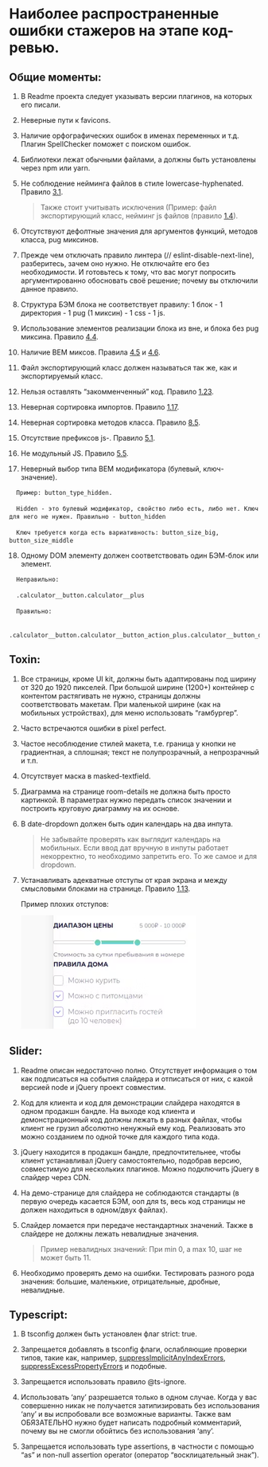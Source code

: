 # Наиболее распространенные ошибки стажеров на этапе код-ревью.

## Общие моменты:

1. В Readme проекта следует указывать версии плагинов, на которых его писали.

2. Неверные пути к favicons.

3. Наличие орфографических ошибок в именах переменных и т.д. Плагин SpellСhecker поможет с поиском ошибок.

4. Библиотеки лежат обычными файлами, а должны быть установлены через npm или yarn.

5. Не соблюдение нейминга файлов в стиле lowercase-hyphenated. Правило [3.1](https://github.com/fullstack-development/front-end-best-practices/blob/master/HTML/README.md#3.1). 

    >Также стоит учитывать исключения (Пример: файл экспортирующий класс, нейминг js файлов (правило [1.4](https://github.com/fullstack-development/front-end-best-practices/blob/master/JS/README.md#1.4)). 

6. Отсутствуют дефолтные значения для аргументов функций, методов класса, pug миксинов.

7. Прежде чем отключать правило линтера (// eslint-disable-next-line), разберитесь, зачем оно нужно. Не отключайте его без необходимости. И готовьтесь к тому, что вас могут попросить аргументированно обосновать своё решение; почему вы отключили данное правило.

8. Структура БЭМ блока не соответствует правилу: 1 блок - 1 директория - 1 pug (1 миксин) - 1 css - 1 js.

9. Использование элементов реализации блока из вне, и блока без pug миксина. Правило [4.4](https://github.com/fullstack-development/front-end-best-practices/blob/master/CSS/README.md#4.4).

10. Наличие BEM миксов. Правила  [4.5](https://github.com/fullstack-development/front-end-best-practices/blob/master/CSS/README.md#4.5) и  [4.6](https://github.com/fullstack-development/front-end-best-practices/blob/master/CSS/README.md#4.6).
11. Файл экспортирующий класс должен называться так же, как и экспортируемый класс.

12. Нельзя оставлять “закомменченный” код. Правило [1.23](https://github.com/fullstack-development/front-end-best-practices/blob/master/JS/README.md#1.23).

13. Неверная сортировка импортов. Правило  [1.17](https://github.com/fullstack-development/front-end-best-practices/blob/master/JS/README.md#1.17).

14. Неверная сортировка методов класса. Правило  [8.5](https://github.com/fullstack-development/front-end-best-practices/blob/master/JS/README.md#8.5).

15. Отсутствие префиксов js-. Правило  [5.1](https://github.com/fullstack-development/front-end-best-practices/blob/master/JS/README.md#5.1).

16. Не модульный JS. Правило [5.5](https://github.com/fullstack-development/front-end-best-practices/blob/master/JS/README.md#5.5).

17. Неверный выбор типа BEM модификатора (булевый, ключ-значение).
```
  Пример: button_type_hidden.

  Hidden - это булевый модификатор, свойство либо есть, либо нет. Ключ для него не нужен. Правильно - button_hidden

  Ключ требуется когда есть вариативность: button_size_big, button_size_middle
```
18. Одному DOM элементу должен соответствовать один БЭМ-блок или элемент.
```
  Неправильно:

  .calculator__button.calculator__plus

  Правильно:

  .calculator__button.calculator__button_action_plus.calculator__button_disabled
```
## Toxin:

1. Все страницы, кроме UI kit, должны быть адаптированы под ширину от 320 до 1920 пикселей. При большой ширине (1200+) контейнер с контентом растягивать не нужно, страницы должны соответствовать макетам. При маленькой ширине (как на мобильных устройствах), для меню использовать “гамбургер”.

2. Часто встречаются ошибки в pixel perfect.

3. Частое несоблюдение стилей макета, т.е. граница у кнопки не градиентная, а сплошная; текст не полупрозрачный, а непрозрачный и т.п.

4. Отсутствует маска в masked-textfield.

5. Диаграмма на странице room-details не должна быть просто картинкой. В параметрах нужно передать список значении и построить круговую диаграмму на их основе.

6. В date-dropdown должен быть один календарь на два инпута.

    >Не забывайте проверять как выглядит календарь на мобильных. Если ввод дат вручную в инпуты работает некорректно, то необходимо запретить его. То же самое и для dropdown.

7. Устанавливать адекватные отступы от края экрана и между смысловыми блоками на странице. Правило [1.13](https://github.com/fullstack-development/front-end-best-practices/blob/master/CSS/README.md#1.13).

    Пример плохих отступов:   

    ![bad indents example](./bad-indents-example.png)

## Slider:

1. Readme описан недостаточно полно. Отсутствует информация о том как подписаться на события слайдера и отписаться от них, с какой версией node и jQuery проект совместим.

2. Код для клиента и код для демонстрации слайдера находятся в одном продакшн бандле. На выходе код клиента и демонстрационный код должны лежать в разных файлах, чтобы клиент не грузил абсолютно ненужный ему код. Реализовать это можно созданием по одной точке для каждого типа кода.

3. jQuery находится в продакшн бандле, предпочтительнее, чтобы клиент устанавливал jQuery самостоятельно, подобрав версию, совместимую для нескольких плагинов. Можно подключить jQuery в слайдер через CDN.

4. На демо-странице для слайдера не соблюдаются стандарты (в первую очередь касается БЭМ, ооп для ts, весь код страницы не должен находиться в одном/двух файлах).

5. Слайдер ломается при передаче нестандартных значений. Также в слайдере не должны лежать невалидные значения. 

    > Пример невалидных значений: При min 0, а max 10, шаг не может быть 11.

6. Необходимо проверять демо на ошибки. Тестировать разного рода значения: большие, маленькие, отрицательные, дробные, невалидные.

## Typescript:

1. В tsconfig должен быть установлен флаг strict: true.

2. Запрещается добавлять в tsconfig флаги, ослабляющие проверки типов, такие как, например, [suppressImplicitAnyIndexErrors](https://www.typescriptlang.org/tsconfig#suppressImplicitAnyIndexErrors), [suppressExcessPropertyErrors](https://www.typescriptlang.org/tsconfig#suppressExcessPropertyErrors) и подобные.

3. Запрещается использовать правило @ts-ignore.

4. Использовать ‘any’ разрешается только в одном случае. Когда у вас совершенно никак не получается затипизировать без использования ‘any’ и вы испробовали все возможные варианты. Также вам ОБЯЗАТЕЛЬНО нужно будет написать подробный комментарий, почему вы не смогли обойтись без использования ‘any’.

5. Запрещается использовать type assertions, в частности с помощью “as” и non-null assertion operator (оператор “восклицательный знак”).